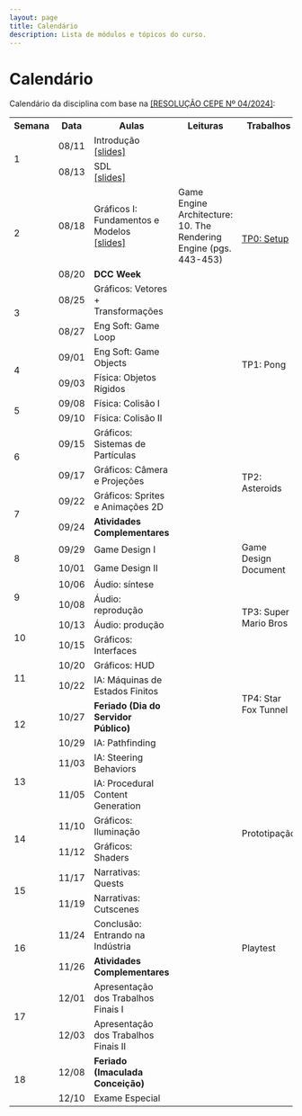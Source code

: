 ```yaml
---
layout: page
title: Calendário
description: Lista de módulos e tópicos do curso.
---
```


# Calendário

Calendário da disciplina com base na [[RESOLUÇÃO CEPE Nº 04/2024]](https://ufmg.br/storage/a/f/3/a/af3a8d2b58d73e8ae287c7f7ccb0d6a2_17324557300295_624904561.pdf):

<table>
  <tr>
    <th>Semana</th>
    <th>Data</th>
    <th>Aulas</th>
    <th>Leituras</th>
    <th>Trabalhos</th>
  </tr>

  <tr>
    <td rowspan="2">1</td>
    <td>08/11</td>
    <td>Introdução<br><a href="{{ 'assets/slides/A01-introducao.pdf' | relative_url }}">[slides]</a></td>
    <td></td>
    <td></td>
  </tr>
  <tr>
    <td>08/13</td>
    <td>SDL<br><a href="{{ 'assets/slides/A02-sdl.pdf' | relative_url }}">[slides]</a></td>
    <td></td>
    <td rowspan="4"><a href="{{ '/avaliacoes/tp0-config-inicial' | relative_url }}">TP0: Setup</a></td>
  </tr>

  <tr>
    <td rowspan="2">2</td>
    <td>08/18</td>
    <td>Gráficos I: Fundamentos e Modelos<br><a href="{{ 'assets/slides/A03-graphics1.pdf' | relative_url }}">[slides]</a></td>
    <td>Game Engine Architecture: 10. The Rendering Engine (pgs. 443-453)</td>
  </tr>
  <tr>
    <td>08/20</td>
    <td><b>DCC Week</b></td>
    <td></td>
  </tr>

  <tr>
    <td rowspan="2">3</td>
    <td>08/25</td>
    <td>Gráficos: Vetores + Transformações</td>
    <td></td>
  </tr>
  <tr>
    <td>08/27</td>
    <td>Eng Soft: Game Loop</td>
    <td></td>
    <td rowspan="4">TP1: Pong</td>
  </tr>

  <tr>
    <td rowspan="2">4</td>
    <td>09/01</td>
    <td>Eng Soft: Game Objects</td>
    <td></td>
  </tr>
  <tr>
    <td>09/03</td>
    <td>Física: Objetos Rígidos</td>
    <td></td>
  </tr>

  <tr>
    <td rowspan="2">5</td>
    <td>09/08</td>
    <td>Física: Colisão I</td>
    <td></td>
  </tr>
  <tr>
    <td>09/10</td>
    <td>Física: Colisão II</td>
    <td></td>
    <td></td>
  </tr>

  <tr>
    <td rowspan="2">6</td>
    <td>09/15</td>
    <td>Gráficos: Sistemas de Partículas</td>
    <td></td>
    <td rowspan="4">TP2: Asteroids</td>
  </tr>
  <tr>
    <td>09/17</td>
    <td>Gráficos: Câmera e Projeções</td>
    <td></td>
  </tr>

  <tr>
    <td rowspan="2">7</td>
    <td>09/22</td>
    <td>Gráficos: Sprites e Animações 2D</td>
    <td></td>
  </tr>
  <tr>
    <td>09/24</td>
    <td><b>Atividades Complementares</b></td>
    <td></td>
  </tr>

  <tr>
    <td rowspan="2">8</td>
    <td>09/29</td>
    <td>Game Design I</td>
    <td></td>
    <td rowspan="2">Game Design Document</td>
  </tr>
  <tr>
    <td>10/01</td>
    <td>Game Design II</td>
    <td></td>
  </tr>

  <tr>
    <td rowspan="2">9</td>
    <td>10/06</td>
    <td>Áudio: síntese</td>
    <td></td>
    <td rowspan="4">TP3: Super Mario Bros</td>
  </tr>
  <tr>
    <td>10/08</td>
    <td>Áudio: reprodução</td>
    <td></td>
  </tr>

  <tr>
    <td rowspan="2">10</td>
    <td>10/13</td>
    <td>Áudio: produção</td>
    <td></td>
  </tr>
  <tr>
    <td>10/15</td>
    <td>Gráficos: Interfaces</td>
    <td></td>
  </tr>

  <tr>
    <td rowspan="2">11</td>
    <td>10/20</td>
    <td>Gráficos: HUD</td>
    <td></td>
    <td rowspan="4">TP4: Star Fox Tunnel</td>
  </tr>
  <tr>
    <td>10/22</td>
    <td>IA: Máquinas de Estados Finitos</td>
    <td></td>
  </tr>

  <tr>
    <td rowspan="2">12</td>
    <td>10/27</td>
    <td><b>Feriado (Dia do Servidor Público)</b></td>
    <td></td>
  </tr>
  <tr>
    <td>10/29</td>
    <td>IA: Pathfinding</td>
    <td></td>
  </tr>

  <tr>
    <td rowspan="2">13</td>
    <td>11/03</td>
    <td>IA: Steering Behaviors</td>
    <td></td>
    <td rowspan="6">Prototipação</td>
  </tr>
  <tr>
    <td>11/05</td>
    <td>IA: Procedural Content Generation</td>
    <td></td>
  </tr>

  <tr>
    <td rowspan="2">14</td>
    <td>11/10</td>
    <td>Gráficos: Iluminação</td>
    <td></td>
  </tr>
  <tr>
    <td>11/12</td>
    <td>Gráficos: Shaders</td>
    <td></td>
  </tr>

  <tr>
    <td rowspan="2">15</td>
    <td>11/17</td>
    <td>Narrativas: Quests</td>
    <td></td>
  </tr>
  <tr>
    <td>11/19</td>
    <td>Narrativas: Cutscenes</td>
    <td></td>
  </tr>

  <tr>
    <td rowspan="2">16</td>
    <td>11/24</td>
    <td>Conclusão: Entrando na Indústria</td>
    <td></td>
    <td rowspan="2">Playtest</td>
  </tr>
  <tr>
    <td>11/26</td>
    <td><b>Atividades Complementares</b></td>
    <td></td>
  </tr>

  <tr>
    <td rowspan="2">17</td>
    <td>12/01</td>
    <td>Apresentação dos Trabalhos Finais I</td>
    <td></td>
    <td></td>
  </tr>
  <tr>
    <td>12/03</td>
    <td>Apresentação dos Trabalhos Finais II</td>
    <td></td>
    <td></td>
  </tr>

  <tr>
    <td rowspan="2">18</td>
    <td>12/08</td>
    <td><b>Feriado (Imaculada Conceição)</b></td>
    <td></td>
    <td></td>
  </tr>
  <tr>
    <td>12/10</td>
    <td>Exame Especial</td>
    <td></td>
    <td></td>
  </tr>

</table>

